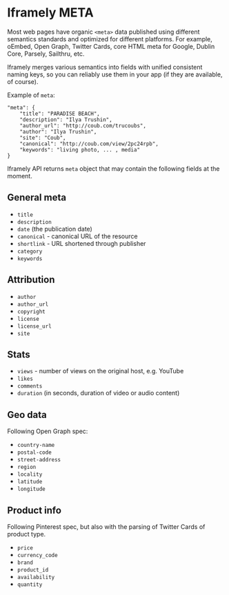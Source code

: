 # Iframely META

Most web pages have organic `<meta>` data published using different semantics standards and optimized for different platforms. For example, oEmbed, Open Graph, Twitter Cards, core HTML meta for Google, Dublin Core, Parsely, Sailthru, etc.

Iframely merges various semantics into fields with unified consistent naming keys, so you can reliably use them in your app (if they are available, of course).

Example of `meta`:

	"meta": {
		"title": "PARADISE BEACH",  
		"description": "Ilya Trushin",
		"author_url": "http://coub.com/trucoubs",
		"author": "Ilya Trushin",
		"site": "Coub",
		"canonical": "http://coub.com/view/2pc24rpb",
		"keywords": "living photo, ... , media"        
	}


Iframely API returns `meta` object that may contain the following fields at the moment.

## General meta

 - `title`
 - `description`
 - `date` (the publication date)
 - `canonical` - canonical URL of the resource 
 - `shortlink` - URL shortened through publisher
 - `category`
 - `keywords`

## Attribution

 - `author`
 - `author_url` 
 - `copyright`
 - `license`
 - `license_url`
 - `site`
 
## Stats

 - `views` - number of views on the original host, e.g. YouTube
 - `likes`
 - `comments`
 - `duration` (in seconds, duration of video or audio content)

## Geo data 

Following Open Graph spec:

 - `country-name`
 - `postal-code` 
 - `street-address`
 - `region`
 - `locality`
 - `latitude`
 - `longitude`

## Product info 

Following Pinterest spec, but also with the parsing of Twitter Cards of product type.

- `price`
- `currency_code`
- `brand`
- `product_id`
- `availability`
- `quantity`